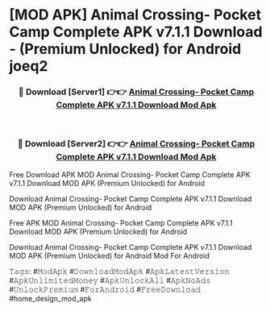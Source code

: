 # [MOD APK] Animal Crossing- Pocket Camp Complete APK v7.1.1 Download - (Premium Unlocked) for Android joeq2



<div align="center">
<h3>🔴 Download [Server1] 👉👉 <a href="https://momento.my/?title=Animal_Crossing-_Pocket_Camp_Complete_APK_v7.1.1_Download">Animal Crossing- Pocket Camp Complete APK v7.1.1 Download Mod Apk</a></h3><br>

<h3>🔴 Download [Server2] 👉👉 <a href="https://momento.my/?title=Animal_Crossing-_Pocket_Camp_Complete_APK_v7.1.1_Download">Animal Crossing- Pocket Camp Complete APK v7.1.1 Download Mod Apk</a></h3>
</div>



Free Download APK MOD Animal Crossing- Pocket Camp Complete APK v7.1.1 Download MOD APK (Premium Unlocked) for Android

Download Animal Crossing- Pocket Camp Complete APK v7.1.1 Download MOD APK (Premium Unlocked) for Android

Free APK MOD Animal Crossing- Pocket Camp Complete APK v7.1.1 Download MOD APK (Premium Unlocked) for Android

Download Animal Crossing- Pocket Camp Complete APK v7.1.1 Download MOD APK (Premium Unlocked) for Android Mod For Android

𝚃𝚊𝚐𝚜: #𝙼𝚘𝚍𝙰𝚙𝚔 #𝙳𝚘𝚠𝚗𝚕𝚘𝚊𝚍𝙼𝚘𝚍𝙰𝚙𝚔 #𝙰𝚙𝚔𝙻𝚊𝚝𝚎𝚜𝚝𝚅𝚎𝚛𝚜𝚒𝚘𝚗 #𝙰𝚙𝚔𝚄𝚗𝚕𝚒𝚖𝚒𝚝𝚎𝚍𝙼𝚘𝚗𝚎𝚢 #𝙰𝚙𝚔𝚄𝚗𝚕𝚘𝚌𝚔𝙰𝚕𝚕 #𝙰𝚙𝚔𝙽𝚘𝙰𝚍𝚜 #𝚄𝚗𝚕𝚘𝚌𝚔𝙿𝚛𝚎𝚖𝚒𝚞𝚖 #𝙵𝚘𝚛𝙰𝚗𝚍𝚛𝚘𝚒𝚍 #𝙵𝚛𝚎𝚎𝙳𝚘𝚠𝚗𝚕𝚘𝚊𝚍 #home_design_mod_apk
